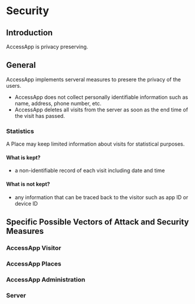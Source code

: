 # Security

## Introduction

AccessApp is privacy preserving.

## General

AccessApp implements serveral measures to presere the privacy of the users.

- AccessApp does not collect personally identifiable information such as name, address, phone number, etc.
- AccessApp deletes all visits from the server as soon as the end time of the visit has passed.

### Statistics

A Place may keep limited information about visits for statistical purposes.

#### What is kept?

- a non-identifiable record of each visit including date and time

#### What is not kept?

- any information that can be traced back to the visitor such as app ID or device ID

## Specific Possible Vectors of Attack and Security Measures

### AccessApp Visitor

### AccessApp Places

### AccessApp Administration

### Server
